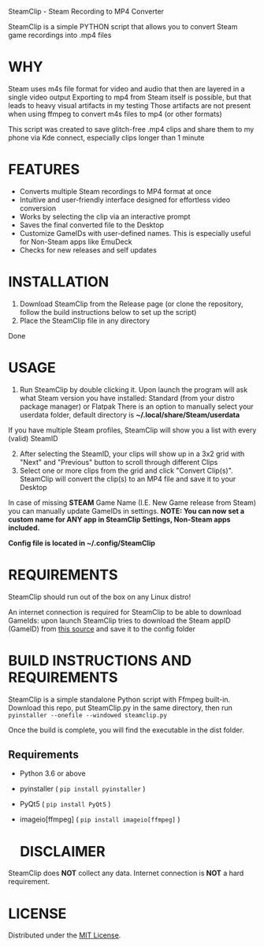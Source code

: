 SteamClip - Steam Recording to MP4 Converter

SteamClip is a simple PYTHON script that allows you to convert Steam game recordings into .mp4 files

# **WHY**

Steam uses m4s file format for video and audio that then are layered in a single video output
Exporting to mp4 from Steam itself is possible, but that leads to heavy visual artifacts in my testing
Those artifacts are not present when using ffmpeg to convert m4s files to mp4 (or other formats)

This script was created to save glitch-free .mp4 clips and share them to my phone via Kde connect, especially clips longer than 1 minute


# **FEATURES**

* Converts multiple Steam recordings to MP4 format at once
* Intuitive and user-friendly interface designed for effortless video conversion
* Works by selecting the clip via an interactive prompt
* Saves the final converted file to the Desktop
* Customize GameIDs with user-defined names. This is especially useful for Non-Steam apps like EmuDeck
* Checks for new releases and self updates

# **INSTALLATION**

1. Download SteamClip from the Release page (or clone the repository, follow the build instructions below to set up the script)
2. Place the SteamClip file in any directory

Done

# **USAGE**

1. Run SteamClip by double clicking it. Upon launch the program will ask what Steam version you have installed: Standard (from your distro package manager) or Flatpak
There is an option to manually select your userdata folder, default directory is **~/.local/share/Steam/userdata**

If you have multiple Steam profiles, SteamClip will show you a list with every (valid) SteamID
   
2. After selecting the SteamID, your clips will show up in a 3x2 grid with "Next" and "Previous" button to scroll through different Clips
3. Select one or more clips from the grid and click "Convert Clip(s)". SteamClip will convert the clip(s) to an MP4 file and save it to your Desktop

In case of missing **STEAM** Game Name (I.E. New Game release from Steam) you can manually update GameIDs in settings. 
**NOTE: You can now set a custom name for ANY app in SteamClip Settings, Non-Steam apps included.**

 **Config file is located in ~/.config/SteamClip**

# **REQUIREMENTS**

SteamClip should run out of the box on any Linux distro!

An internet connection is required for SteamClip to be able to download GameIds: upon launch SteamClip tries to download the Steam appID (GameID) from [this source](https://api.steampowered.com/ISteamApps/GetAppList/v2/) and save it to the config folder

# **BUILD INSTRUCTIONS AND REQUIREMENTS**
SteamClip is a simple standalone Python script with Ffmpeg built-in.
Download this repo, put SteamClip.py in the same directory, then run
`pyinstaller --onefile --windowed steamclip.py `

Once the build is complete, you will find the executable in the dist folder.

## Requirements
* Python 3.6 or above
* pyinstaller ( `pip install pyinstaller` )
* PyQt5  ( `pip install PyQt5` )
* imageio[ffmpeg] ( `pip install imageio[ffmpeg]` )

  # DISCLAIMER
SteamClip does **NOT** collect any data. Internet connection is **NOT** a hard requirement.

# **LICENSE**

Distributed under the [MIT License](https://opensource.org/license/MIT).
